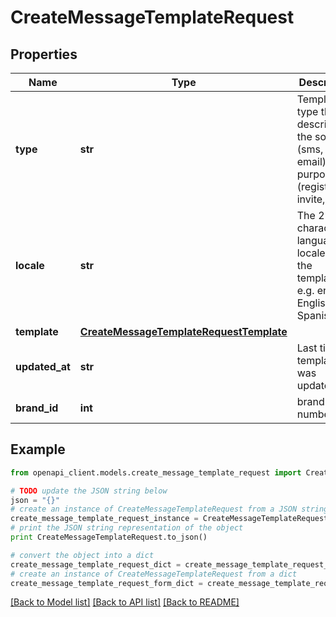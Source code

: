 # CreateMessageTemplateRequest


## Properties
Name | Type | Description | Notes
------------ | ------------- | ------------- | -------------
**type** | **str** | Template type that describes the source (sms, voice, email) and purpose (registration, invite, etc) | 
**locale** | **str** | The 2 character language locale for the template. e.g. en &#x3D; English, es &#x3D; Spanish | 
**template** | [**CreateMessageTemplateRequestTemplate**](CreateMessageTemplateRequestTemplate.md) |  | 
**updated_at** | **str** | Last time template was updated | [optional] 
**brand_id** | **int** | brand id number | [optional] 

## Example

```python
from openapi_client.models.create_message_template_request import CreateMessageTemplateRequest

# TODO update the JSON string below
json = "{}"
# create an instance of CreateMessageTemplateRequest from a JSON string
create_message_template_request_instance = CreateMessageTemplateRequest.from_json(json)
# print the JSON string representation of the object
print CreateMessageTemplateRequest.to_json()

# convert the object into a dict
create_message_template_request_dict = create_message_template_request_instance.to_dict()
# create an instance of CreateMessageTemplateRequest from a dict
create_message_template_request_form_dict = create_message_template_request.from_dict(create_message_template_request_dict)
```
[[Back to Model list]](../README.md#documentation-for-models) [[Back to API list]](../README.md#documentation-for-api-endpoints) [[Back to README]](../README.md)


